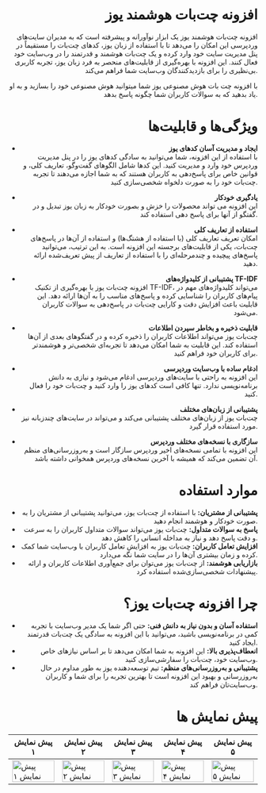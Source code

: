 <div align="right">

# افزونه چت‌بات هوشمند یوز

افزونه چت‌بات هوشمند یوز یک ابزار نوآورانه و پیشرفته است که به مدیران سایت‌های وردپرسی این امکان را می‌دهد تا با استفاده از زبان یوز، کدهای چت‌بات را مستقیماً در پنل مدیریت سایت خود وارد کرده و یک چت‌بات هوشمند و قدرتمند را در وب‌سایت خود فعال کنند. این افزونه با بهره‌گیری از قابلیت‌های منحصر به فرد زبان یوز، تجربه کاربری بی‌نظیری را برای بازدیدکنندگان وب‌سایت شما فراهم می‌کند.

با افزونه چت بات هوش مصنوعی یوز شما میتوانید هوش مصنوعی خود را بسازید و به او یاد بدهید که به سوالات کاربران شما چگونه پاسخ بدهد.

# ویژگی‌ها و قابلیت‌ها

  - **ایجاد و مدیریت آسان کدهای یوز**  
  با استفاده از این افزونه، شما می‌توانید به سادگی کدهای یوز را در پنل مدیریت وردپرس خود وارد و مدیریت کنید. این کدها شامل الگوهای گفت‌وگو، تعاریف کلی، و قوانین خاص برای پاسخ‌دهی به کاربران هستند که به شما اجازه می‌دهند تا تجربه چت‌بات خود را به صورت دلخواه شخصی‌سازی کنید.

  - **یادگیری خودکار**  
این افزونه می تواند محصولات را خزش و بصورت خودکار به زبان یوز تبدیل و در گفتگو از آنها برای پاسخ دهی استفاده کند.

  - **استفاده از تعاریف کلی**  
  امکان تعریف تعاریف کلی (با استفاده از هشتگ‌ها) و استفاده از آن‌ها در پاسخ‌های چت‌بات، یکی از قابلیت‌های برجسته این افزونه است. به این ترتیب، می‌توانید پاسخ‌های پیچیده و چندمرحله‌ای را با استفاده از تعاریف از پیش تعریف‌شده ارائه دهید.

  - **پشتیبانی از کلیدواژه‌های TF-IDF**  
  افزونه چت‌بات یوز با بهره‌گیری از تکنیک TF-IDF، می‌تواند کلیدواژه‌های مهم در پیام‌های کاربران را شناسایی کرده و پاسخ‌های مناسب را به آن‌ها ارائه دهد. این قابلیت باعث افزایش دقت و کارایی چت‌بات در پاسخ‌دهی به سوالات کاربران می‌شود.

  - **قابلیت ذخیره و بخاطر سپردن اطلاعات**  
  چت‌بات یوز می‌تواند اطلاعات کاربران را ذخیره کرده و در گفتگوهای بعدی از آن‌ها استفاده کند. این قابلیت به شما امکان می‌دهد تا تجربه‌ای شخصی‌تر و هوشمندتر برای کاربران خود فراهم کنید.

  - **ادغام ساده با وب‌سایت وردپرسی**  
  این افزونه به راحتی با سایت‌های وردپرسی ادغام می‌شود و نیازی به دانش برنامه‌نویسی ندارد. تنها کافی است کدهای یوز را وارد کنید و چت‌بات خود را فعال کنید.

  - **پشتیبانی از زبان‌های مختلف**  
  چت‌بات یوز از زبان‌های مختلف پشتیبانی می‌کند و می‌تواند در سایت‌های چندزبانه نیز مورد استفاده قرار گیرد.

  - **سازگاری با نسخه‌های مختلف وردپرس**  
  این افزونه با تمامی نسخه‌های اخیر وردپرس سازگار است و به‌روزرسانی‌های منظم آن تضمین می‌کند که همیشه با آخرین نسخه‌های وردپرس همخوانی داشته باشد.

#  موارد استفاده 

- **پشتیبانی از مشتریان:** با استفاده از چت‌بات یوز، می‌توانید پشتیبانی از مشتریان را به صورت خودکار و هوشمند انجام دهید.
- **پاسخ به سوالات متداول:** چت‌بات یوز می‌تواند سوالات متداول کاربران را به سرعت و دقت پاسخ دهد و نیاز به مداخله انسانی را کاهش دهد.
- **افزایش تعامل کاربران:** چت‌بات یوز به افزایش تعامل کاربران با وب‌سایت شما کمک کرده و زمان بیشتری آن‌ها را در سایت شما نگه می‌دارد.
- **بازاریابی هوشمند:** از چت‌بات یوز می‌توان برای جمع‌آوری اطلاعات کاربران و ارائه پیشنهادات شخصی‌سازی‌شده استفاده کرد.

# چرا افزونه چت‌بات یوز؟ 

- **استفاده آسان و بدون نیاز به دانش فنی:** حتی اگر شما یک مدیر وب‌سایت با تجربه کمی در برنامه‌نویسی باشید، می‌توانید با این افزونه به سادگی یک چت‌بات قدرتمند ایجاد کنید.
- **انعطاف‌پذیری بالا:** این افزونه به شما امکان می‌دهد تا بر اساس نیازهای خاص وب‌سایت خود، چت‌بات را سفارشی‌سازی کنید.
- **پشتیبانی و به‌روزرسانی‌های منظم:** تیم توسعه‌دهنده یوز به طور مداوم در حال به‌روزرسانی و بهبود این افزونه است تا بهترین تجربه را برای شما و کاربران وب‌سایت‌تان فراهم کند.

# پیش نمایش ها

<table class="table">
  <thead>
    <tr>
      <th scope="col" width="1000px">پیش نمایش ۱</th>
      <th scope="col" width="1000px">پیش نمایش ۲</th>
      <th scope="col" width="1000px">پیش نمایش ۳</th>
      <th scope="col" width="1000px">پیش نمایش ۴</th>
      <th scope="col" width="1000px">پیش نمایش ۵</th>
    </tr>
  </thead>
  <tbody>
    <tr>
      <td>
        <img src="https://yooz.run/pb_img/screenshot1.PNG" width="100%" alt="پیش نمایش ۱">
      </td>
      <td>
        <img src="http://yooz.run/pb_img/screenshot2.PNG" width="100%" alt="پیش نمایش ۲">
      </td>
      <td>
        <img src="http://yooz.run/pb_img/screenshot3.PNG" width="100%" alt="پیش نمایش ۳">
      </td>
      <td>
        <img src="https://yooz.run/pb_img/screenshot4.PNG" width="100%" alt="پیش نمایش ۴">
      </td>
      <td>
        <img src="https://yooz.run/pb_img/screenshot5.PNG" width="100%" alt="پیش نمایش ۵">
      </td>
    </tr>
  </tbody>
</table>
</div>
